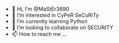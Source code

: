 - 👋 Hi, I’m @MaStEr3690
- 👀 I’m interested in CyPeR SeCuRiTy
- 🌱 I’m currently learning Python
- 💞️ I’m looking to collaborate on SECURITY
- 📫 How to reach me ...

<!---
MaStEr3690/MaStEr3690 is a ✨ special ✨ repository because its `README.md` (this file) appears on your GitHub profile.
You can click the Preview link to take a look at your changes.
--->
